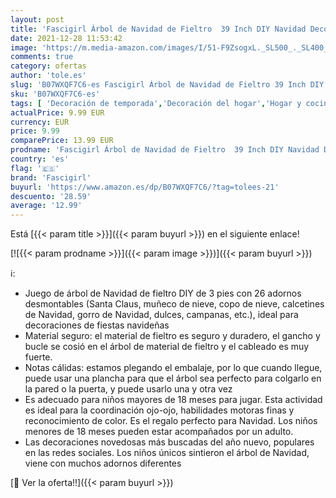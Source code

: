 ```yaml
---
layout: post
title: 'Fascigirl Árbol de Navidad de Fieltro  39 Inch DIY Navidad Decoración los Ornamentos Desmontables 28pcs y Cadena de Luces Regalos Colgantes de Navidad de la Pared para Niños'
date: 2021-12-28 11:53:42
image: 'https://m.media-amazon.com/images/I/51-F9ZsogxL._SL500_._SL400_.jpg'
comments: true
category: ofertas
author: 'tole.es'
slug: 'B07WXQF7C6-es Fascigirl Árbol de Navidad de Fieltro 39 Inch DIY Navidad...'
sku: 'B07WXQF7C6-es'
tags: [ 'Decoración de temporada','Decoración del hogar','Hogar y cocina','fascigirl','navidad', ]
actualPrice: 9.99 EUR
currency: EUR
price: 9.99
comparePrice: 13.99 EUR
prodname: 'Fascigirl Árbol de Navidad de Fieltro  39 Inch DIY Navidad Decoración los Ornamentos Desmontables 28pcs y Cadena de Luces Regalos Colgantes de Navidad de la Pared para Niños'
country: 'es'
flag: '🇪🇸'
brand: 'Fascigirl'
buyurl: 'https://www.amazon.es/dp/B07WXQF7C6/?tag=tolees-21'
descuento: '28.59'
average: '12.99'
---
```


Está [{{< param title >}}]({{< param buyurl >}}) en el siguiente enlace!

[![{{< param prodname >}}]({{< param image >}})]({{< param buyurl >}})

ℹ️:

- Juego de árbol de Navidad de fieltro DIY de 3 pies con 26 adornos desmontables (Santa Claus, muñeco de nieve, copo de nieve, calcetines de Navidad, gorro de Navidad, dulces, campanas, etc.), ideal para decoraciones de fiestas navideñas
- Material seguro: el material de fieltro es seguro y duradero, el gancho y bucle se cosió en el árbol de material de fieltro y el cableado es muy fuerte.
- Notas cálidas: estamos plegando el embalaje, por lo que cuando llegue, puede usar una plancha para que el árbol sea perfecto para colgarlo en la pared o la puerta, y puede usarlo una y otra vez
- Es adecuado para niños mayores de 18 meses para jugar. Esta actividad es ideal para la coordinación ojo-ojo, habilidades motoras finas y reconocimiento de color. Es el regalo perfecto para Navidad. Los niños menores de 18 meses pueden estar acompañados por un adulto.
- Las decoraciones novedosas más buscadas del año nuevo, populares en las redes sociales. Los niños únicos sintieron el árbol de Navidad, viene con muchos adornos diferentes

[🛒 Ver la oferta!!]({{< param buyurl >}})
